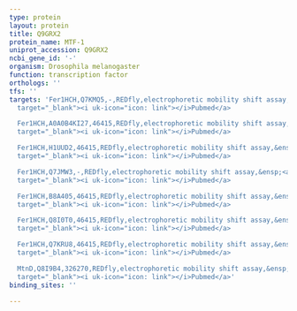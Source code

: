 ```yaml
---
type: protein
layout: protein
title: Q9GRX2
protein_name: MTF-1
uniprot_accession: Q9GRX2
ncbi_gene_id: '-'
organism: Drosophila melanogaster
function: transcription factor
orthologs: ''
tfs: ''
targets: 'Fer1HCH,Q7KMQ5,-,REDfly,electrophoretic mobility shift assay,&ensp;<a href="https://www.ncbi.nlm.nih.gov/pubmed/?term=16973896%5Buid%5D+OR+20965965%5Buid%5D"
  target="_blank"><i uk-icon="icon: link"></i>Pubmed</a>

  Fer1HCH,A0A0B4KI27,46415,REDfly,electrophoretic mobility shift assay,&ensp;<a href="https://www.ncbi.nlm.nih.gov/pubmed/?term=16973896%5Buid%5D+OR+20965965%5Buid%5D"
  target="_blank"><i uk-icon="icon: link"></i>Pubmed</a>

  Fer1HCH,H1UUD2,46415,REDfly,electrophoretic mobility shift assay,&ensp;<a href="https://www.ncbi.nlm.nih.gov/pubmed/?term=16973896%5Buid%5D+OR+20965965%5Buid%5D"
  target="_blank"><i uk-icon="icon: link"></i>Pubmed</a>

  Fer1HCH,Q7JMW3,-,REDfly,electrophoretic mobility shift assay,&ensp;<a href="https://www.ncbi.nlm.nih.gov/pubmed/?term=16973896%5Buid%5D+OR+20965965%5Buid%5D"
  target="_blank"><i uk-icon="icon: link"></i>Pubmed</a>

  Fer1HCH,B8A405,46415,REDfly,electrophoretic mobility shift assay,&ensp;<a href="https://www.ncbi.nlm.nih.gov/pubmed/?term=16973896%5Buid%5D+OR+20965965%5Buid%5D"
  target="_blank"><i uk-icon="icon: link"></i>Pubmed</a>

  Fer1HCH,Q8I0T0,46415,REDfly,electrophoretic mobility shift assay,&ensp;<a href="https://www.ncbi.nlm.nih.gov/pubmed/?term=16973896%5Buid%5D+OR+20965965%5Buid%5D"
  target="_blank"><i uk-icon="icon: link"></i>Pubmed</a>

  Fer1HCH,Q7KRU8,46415,REDfly,electrophoretic mobility shift assay,&ensp;<a href="https://www.ncbi.nlm.nih.gov/pubmed/?term=16973896%5Buid%5D+OR+20965965%5Buid%5D"
  target="_blank"><i uk-icon="icon: link"></i>Pubmed</a>

  MtnD,Q8I9B4,326270,REDfly,electrophoretic mobility shift assay,&ensp;<a href="https://www.ncbi.nlm.nih.gov/pubmed/?term=21870250%5Buid%5D+OR+20965965%5Buid%5D"
  target="_blank"><i uk-icon="icon: link"></i>Pubmed</a>'
binding_sites: ''

---
```

